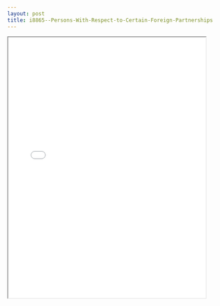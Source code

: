 ```yaml
---
layout: post
title: i8865--Persons-With-Respect-to-Certain-Foreign-Partnerships
---
```


<div class="pdf-container">
<iframe src="/ea/assets/pdfs/i8865--Persons-With-Respect-to-Certain-Foreign-Partnerships.pdf" height="600" width="90%" allowFullScreen="true"></iframe>
</div>

